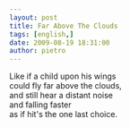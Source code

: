 ```yaml
---
layout: post
title: Far Above The Clouds
tags: [english,]
date: 2009-08-19 18:31:00
author: pietro
---
```

Like if a child upon his wings<br/>could fly far above the clouds,<br/>and still hear a distant noise<br/>and falling faster<br/>as if hit's the one last choice.
